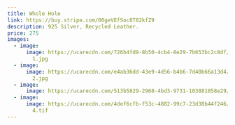```yaml
---
title: Whole Hole
link: https://buy.stripe.com/00geVEfSoc8T82kfZ9
description: 925 Silver, Recycled Leather.
price: 275
images:
  - image:
      image: https://ucarecdn.com/726b4fd9-8b50-4cb4-8e29-7b653bc2c8df/Whole hole
        1.jpg
  - image:
      image: https://ucarecdn.com/e4ab36dd-43e9-4d56-b4b6-7d40b66a13d4/Whole hole
        2.jpg
  - image:
      image: https://ucarecdn.com/513b5829-2968-4bd3-9731-103881858e29/ce1f292494bb4720df495fdaceb1ecd9eGQ33RIQljbi4jGB-0.jpeg
  - image:
      image: https://ucarecdn.com/4def6cfb-f53c-4882-99c7-23d38b44f246/Whole hole
        4.tif
---
```

